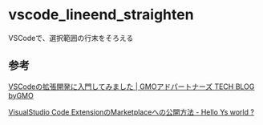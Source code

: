 # vscode_lineend_straighten
VSCodeで、選択範囲の行末をそろえる

## 参考
[VSCodeの拡張開発に入門してみました | GMOアドパートナーズ TECH BLOG byGMO](https://techblog.gmo-ap.jp/2020/12/28/vscode-extension-dev/)

[VisualStudio Code ExtensionのMarketplaceへの公開方法 - Hello Ys world ?](https://ysss.hateblo.jp/entry/20200710/1594307803)
